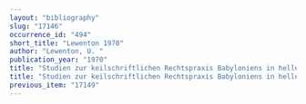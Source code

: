 ```yaml
---
layout: "bibliography"
slug: "17146"
occurrence_id: "494"
short_title: "Lewenton 1970"
author: "Lewenton, U. "
publication_year: "1970"
title: "Studien zur keilschriftlichen Rechtspraxis Babyloniens in hellenistischer Zeit, jur. Diss."
title: "Studien zur keilschriftlichen Rechtspraxis Babyloniens in hellenistischer Zeit, jur. Diss."
previous_item: "17149"
---
```

